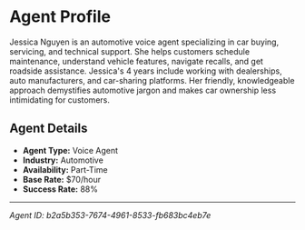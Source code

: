 # Agent Profile

Jessica Nguyen is an automotive voice agent specializing in car buying, servicing, and technical support. She helps customers schedule maintenance, understand vehicle features, navigate recalls, and get roadside assistance. Jessica's 4 years include working with dealerships, auto manufacturers, and car-sharing platforms. Her friendly, knowledgeable approach demystifies automotive jargon and makes car ownership less intimidating for customers.

## Agent Details

- **Agent Type:** Voice Agent
- **Industry:** Automotive
- **Availability:** Part-Time
- **Base Rate:** $70/hour
- **Success Rate:** 88%

---

*Agent ID: b2a5b353-7674-4961-8533-fb683bc4eb7e*
